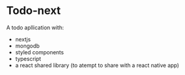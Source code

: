 # Todo-next

A todo apllication with:
* nextjs
* mongodb
* styled components
* typescript
* a react shared library (to atempt to share with a react native app)

